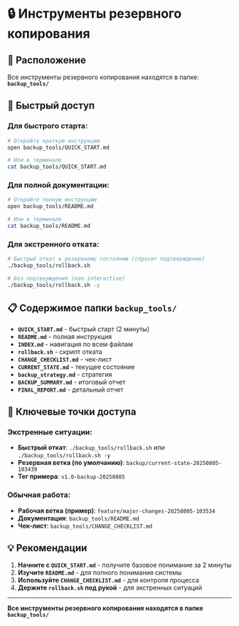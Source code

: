 # 🔒 Инструменты резервного копирования

## 📁 Расположение

Все инструменты резервного копирования находятся в папке: **`backup_tools/`**

## 🚀 Быстрый доступ

### Для быстрого старта:
```bash
# Откройте краткую инструкцию
open backup_tools/QUICK_START.md

# Или в терминале
cat backup_tools/QUICK_START.md
```

### Для полной документации:
```bash
# Откройте полную инструкцию
open backup_tools/README.md

# Или в терминале
cat backup_tools/README.md
```

### Для экстренного отката:
```bash
# Быстрый откат к резервному состоянию (спросит подтверждение)
./backup_tools/rollback.sh

# Без подтверждения (non-interactive)
./backup_tools/rollback.sh -y
```

## 📋 Содержимое папки `backup_tools/`

- **`QUICK_START.md`** - быстрый старт (2 минуты)
- **`README.md`** - полная инструкция
- **`INDEX.md`** - навигация по всем файлам
- **`rollback.sh`** - скрипт отката
- **`CHANGE_CHECKLIST.md`** - чек-лист
- **`CURRENT_STATE.md`** - текущее состояние
- **`backup_strategy.md`** - стратегия
- **`BACKUP_SUMMARY.md`** - итоговый отчет
- **`FINAL_REPORT.md`** - детальный отчет

## 🎯 Ключевые точки доступа

### Экстренные ситуации:
- **Быстрый откат**: `./backup_tools/rollback.sh` или `./backup_tools/rollback.sh -y`
- **Резервная ветка (по умолчанию)**: `backup/current-state-20250805-103439`
- **Тег примера**: `v1.0-backup-20250805`

### Обычная работа:
- **Рабочая ветка (пример)**: `feature/major-changes-20250805-103534`
- **Документация**: `backup_tools/README.md`
- **Чек-лист**: `backup_tools/CHANGE_CHECKLIST.md`

## 💡 Рекомендации

1. **Начните с `QUICK_START.md`** - получите базовое понимание за 2 минуты
2. **Изучите `README.md`** - для полного понимания системы
3. **Используйте `CHANGE_CHECKLIST.md`** - для контроля процесса
4. **Держите `rollback.sh` под рукой** - для экстренных ситуаций

---

**Все инструменты резервного копирования находятся в папке `backup_tools/`** 